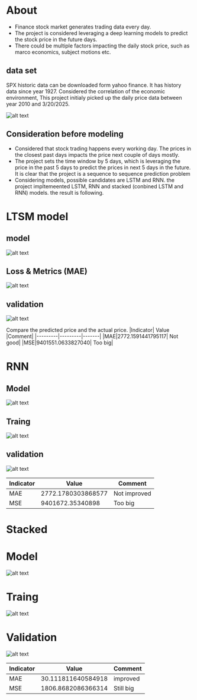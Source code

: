 # About
-	Finance stock market generates trading data every day. 
-	The project is considered leveraging a deep learning models to predict the stock price in the future days.
-	There could be multiple factors impacting the daily stock price, such as marco economics, subject motions etc. 

## data set
SPX historic data can be downloaded form yahoo finance. It has history data since year 1927. Considered the correlation of the economic environment, This project initialy picked up the daily price data between year 2010 and 3/20/2025.

  ![alt text](pics/data-origin.png)


## Consideration before modeling
-	Considered that stock trading happens every working day. The prices in the closest past days impacts the price next couple of days mostly.
-	The project sets the time window by 5 days, which is leveraging the price in the past 5 days to predict the prices in next 5 days in the future. It is clear that the project is a sequence to sequence prediction problem
-	Considering models, possible candidates are LSTM and RNN. the project impltemeented LSTM, RNN and stacked (conbined LSTM and RNN) models. the result is following. 


# LTSM model
## model
 ![alt text](pics/LTSM-model.png)

## Loss & Metrics (MAE)
 ![alt text](pics/LTSM-Loss-metrics.png)

## validation
 ![alt text](pics/LTSM-validation.png)

Compare the predicted price and the actual price. 
|Indicator|	Value	|Comment|
|---------|---------|-------|
|MAE|2772.1591441795117| Not good|
|MSE|9401551.0633827040| Too big|

# RNN
## Model
![alt text](pics/RNN-model.png)

## Traing
![alt text](pics/Rnn-loss-metrics.png)

## validation
![alt text](pics/Rnn-validation.png)

|Indicator |Value|Comment|
|----------|-----|-------|
|MAE |2772.1780303868577| Not improved|
|MSE |9401672.35340898 | Too big |

# Stacked 
# Model
![alt text](pics/Stacked-model.png)

# Traing
![alt text](pics/Stacked-Loss-metrics.png)

# Validation
![alt text](pics/Stacked-validation.png)

|Indicator	|Value	|Comment|
|----------|-----|-------|
|MAE	|30.111811640584918	|improved|
|MSE	|1806.8682086366314	|Still big|

